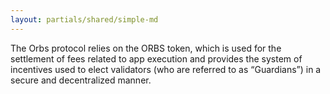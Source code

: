 ```yaml
---
layout: partials/shared/simple-md
---
```


The Orbs protocol relies on the ORBS token, which is used for the settlement of fees related to app execution and provides the system of incentives used to elect validators (who are referred to as “Guardians”) in a secure and decentralized manner.
